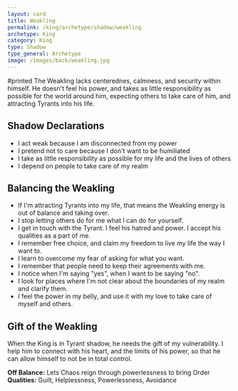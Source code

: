 ```yaml
---
layout: card
title: Weakling
permalink: /king/archetype/shadow/weakling
archetype: King
category: King
type: Shadow
type_general: Archetype
image: /images/back/weakling.jpg
---
```

#printed The Weakling lacks centerednes, calmness, and security within himself. He doesn't feel his power, and takes as little responsibility as possible for the world around him, expecting others to take care of him, and attracting Tyrants into his life.  
  
  
## Shadow Declarations  
- I act weak because I am disconnected from my power  
- I pretend not to care because I don't want to be humiliated  
- I take as little responsibility as possible for my life and the lives of others  
- I depend on people to take care of my realm  
  
## Balancing the Weakling  
- If I'm attracting Tyrants into my life, that means the Weakling energy is out of balance and taking over.  
- I stop letting others do for me what I can do for yourself.  
- I get in touch with the Tyrant. I feel his hatred and power. I accept his qualities as a part of me.  
- I remember free choice, and claim my freedom to live my life the way I want to.   
- I learn to overcome my fear of asking for what you want.  
- I remember that people need to keep their agreements with me.  
- I notice when I'm saying "yes", when I want to be saying "no".  
- I look for places where I'm not clear about the boundaries of my realm and clarify them.  
- I feel the power in my belly, and use it with my love to take care of myself and others.  
  
## Gift of the Weakling  
When the King is in Tyrant shadow, he needs the gift of my vulnerability. I help him to connect with his heart, and the limits of his power, so that he can allow himself to not be in total control.   
  
**Off Balance:** Lets Chaos reign through powerlessness to bring Order  
**Qualities:** Guilt, Helplessness, Powerlessness, Avoidance
